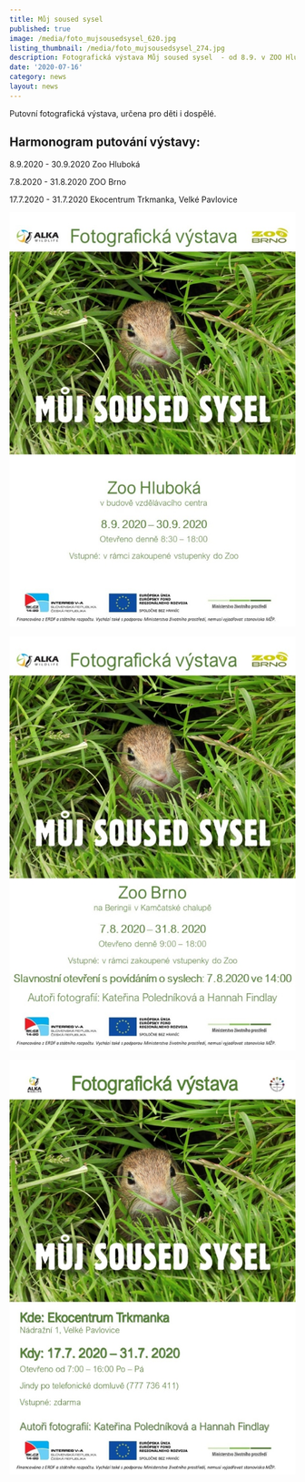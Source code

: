 ```yaml
---
title: Můj soused sysel
published: true
image: /media/foto_mujsousedsysel_620.jpg
listing_thumbnail: /media/foto_mujsousedsysel_274.jpg
description: Fotografická výstava Můj soused sysel  - od 8.9. v ZOO Hluboká
date: '2020-07-16'
category: news
layout: news
---
```

Putovní fotografická výstava, určena pro děti i dospělé.

## Harmonogram putování výstavy:

8.9.2020 - 30.9.2020 Zoo Hluboká

7.8.2020 - 31.8.2020 ZOO Brno

17.7.2020 - 31.7.2020 Ekocentrum Trkmanka, Velké Pavlovice

![](/media/pozvanka_vystava_hluboka.jpg)

![](/media/pozvanka_vystava_zoobrno_620.jpg)

![](/media/pozvánka_výstava-page-620.jpg)
